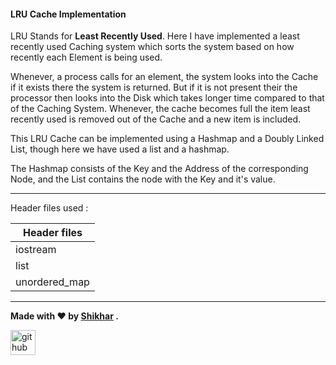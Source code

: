 #### LRU Cache Implementation

LRU Stands for **Least Recently Used**. Here I have implemented a least recently used Caching system which sorts the system based on how recently each Element is being used.

Whenever, a process calls for an element, the system looks into the Cache if it exists there the system is returned. But if it is not present their the processor then looks into the Disk which takes longer time compared to that of the Caching System. Whenever, the cache becomes full the item least recently used is removed out of the Cache and a new item is included.

This LRU Cache can be implemented using a Hashmap and a Doubly Linked List, though here we have used a list and a hashmap.

The Hashmap consists of the Key and the Address of the corresponding Node, and the List contains the node with the Key and it's value.

***


Header files used :


Header files | 
------------- | 
iostream  |
list | 
unordered_map |

***

**Made with ❤️ by [Shikhar](https://www.linkedin.com/in/shikharkrdixit/) .**


[<img src='https://camo.githubusercontent.com/5fca3db52c463447c36cbf864b01eac247219e56ce24dc0169a66c62ae53a481/68747470733a2f2f6d656469612e67697068792e636f6d2f6d656469612f6475334a336358797a686a3735494f6776412f67697068792e676966' alt='github' height='40'>](https://github.com/shikharkrdixit)